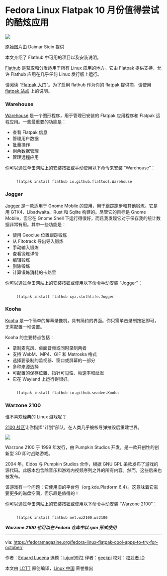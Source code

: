 [#]: subject: "Fedora Linux Flatpak cool apps to try for October"
[#]: via: "https://fedoramagazine.org/fedora-linux-flatpak-cool-apps-to-try-for-october/"
[#]: author: "Eduard Lucena https://fedoramagazine.org/author/x3mboy/"
[#]: collector: "lujun9972/lctt-scripts-1693450080"
[#]: translator: "geekpi"
[#]: reviewer: " "
[#]: publisher: " "
[#]: url: " "

Fedora Linux Flatpak 10 月份值得尝试的酷炫应用
======

![][1]

原始图片由 Daimar Stein 提供

本文介绍了 Flathub 中可用的项目以及安装说明。

[Flathub][2] 是获取和分发适用于所有 Linux 应用的地方。它由 Flatpak 提供支持，允许 Flathub 应用在几乎任何 Linux 发行版上运行。

请阅读 “[Flatpak 入门][3]”。为了启用 flathub 作为你的 flatpak 提供商，请使用 [flatpak 站点][4] 上的说明。

### Warehouse

[Warehouse][5] 是一个图形程序，用于管理已安装的 Flatpak 应用程序和 Flatpak 远程应用。一些最重要的功能是：

- 查看 Flatpak 信息
- 管理用户数据
- 批量操作
- 剩余数据管理
- 管理远程应用

你可以通过单击网站上的安装按钮或手动使用以下命令来安装 “Warehouse”：

```

     flatpak install flathub io.github.flattool.Warehouse

```

### Jogger

[Jogger][6] 是一款适用于 Gnome Mobile 的应用，用于跟踪跑步和其他锻炼。它是用 GTK4、Libadwaita、Rust 和 Sqlite 构建的。尽管它的目标是 Gnome Mobile，但它在 Gnome Shell 下运行得很好，而且我发现它对于保存我的统计数据非常有用。其中一些功能是：

- 使用 Geoclue 位置跟踪锻炼
- 从 Fitotrack 导出导入锻炼
- 手动输入锻炼
- 查看锻炼详情
- 编辑锻炼
- 删除锻炼
- 计算锻炼消耗的卡路里

你可以通过单击网站上的安装按钮或使用以下命令手动安装 “Jogger”：

```

     flatpak install flathub xyz.slothlife.Jogger

```

### Kooha

[Kooha][7] 是一个简单的屏幕录像机，具有简约的界面。你只需单击录制按钮即可，无需配置一堆设置。

Kooha 的主要特点包括：

- 录制麦克风、桌面音频或同时录制两者
- 支持 WebM、MP4、GIF 和 Matroska 格式
- 选择要录制的监视器、窗口或屏幕的一部分
- 多种来源选择
- 可配置的保存位置、指针可见性、帧速率和延迟
- 它在 Wayland 上运行得很好。

```

     flatpak install flathub io.github.seadve.Kooha

```

### Warzone 2100

谁不喜欢经典的 Linux 游戏呢？

[2100 战区][8]让你指挥“计划”部队，在人类几乎被核导弹摧毁后重建世界。

![][9]

Warzone 2100 于 1999 年发行，由 Pumpkin Studios 开发，是一款开创性的创新型 3D 即时战略游戏。

2004 年，Eidos 与 Pumpkin Studios 合作，根据 GNU GPL 条款发布了游戏的源代码。此版本包含除音乐和游戏内视频序列之外的所有内容。然而，这些后来也被发布。

该游戏有一个问题：它使用旧的平台包（org.kde.Platform 6.4）。这意味着它需要更多的磁盘空间，但乐趣是值得的！

你可以通过单击网站上的安装按钮或使用以下命令手动安装 “Warzone 2100”：

```

     flatpak install flathub net.wz2100.wz2100

```

_**Warzone 2100 也可以在 Fedora 仓库中以 rpm 形式使用**_

---

via: https://fedoramagazine.org/fedora-linux-flatpak-cool-apps-to-try-for-october/

作者：[Eduard Lucena][a]
选题：[lujun9972][b]
译者：[geekpi](https://github.com/geekpi)
校对：[校对者 ID](https://github.com/校对者ID)

本文由 [LCTT](https://github.com/LCTT/TranslateProject) 原创编译，[Linux 中国](https://linux.cn/) 荣誉推出

[a]: https://fedoramagazine.org/author/x3mboy/
[b]: https://github.com/lujun9972
[1]: https://fedoramagazine.org/wp-content/uploads/2023/10/flatpak_for_October-816x345.jpg
[2]: https://flathub.org
[3]: https://fedoramagazine.org/getting-started-flatpak/
[4]: https://flatpak.org/setup/Fedora
[5]: https://flathub.org/apps/io.github.flattool.Warehouse
[6]: https://flathub.org/apps/xyz.slothlife.Jogger
[7]: https://flathub.org/apps/io.github.seadve.Kooha
[8]: https://flathub.org/apps/net.wz2100.wz2100
[9]: https://fedoramagazine.org/wp-content/uploads/2023/10/image-1024x738.png
